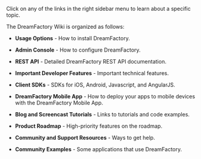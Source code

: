 Click on any of the links in the right sidebar menu to learn about a specific topic.

The DreamFactory Wiki is organized as follows:

* **Usage Options** - How to install DreamFactory.

* **Admin Console** - How to configure DreamFactory.

* **REST API** - Detailed DreamFactory REST API documentation.

* **Important Developer Features** - Important technical features.

* **Client SDKs** - SDKs for iOS, Android, Javascript, and AngularJS.

* **DreamFactory Mobile App** - How to deploy your apps to mobile devices with the DreamFactory Mobile App.

* **Blog and Screencast Tutorials** - Links to tutorials and code examples.

* **Product Roadmap** - High-priority features on the roadmap.

* **Community and Support Resources** - Ways to get help.

* **Community Examples** - Some applications that use DreamFactory.

